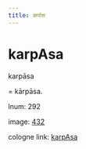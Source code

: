 ```yaml
---
title: कर्पास
---
```


# karpAsa

karpāsa  <div n="P" />= kārpāsa.

lnum: 292

image: [432](https://www.sanskrit-lexicon.uni-koeln.de/scans/csl-apidev/servepdf.php?dict=snp&page=432)

cologne link: [karpAsa](https://sanskrit-lexicon.uni-koeln.de/scans/csl-apidev/getword.php?dict=snp&key=karpAsa)

